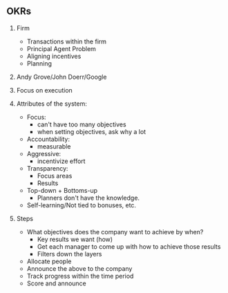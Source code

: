 ## OKRs

1. Firm
    * Transactions within the firm
    * Principal Agent Problem
    * Aligning incentives
    * Planning

2. Andy Grove/John Doerr/Google

3. Focus on execution

4. Attributes of the system:
    * Focus:
        - can't have too many objectives
        - when setting objectives, ask why a lot
    * Accountability:
        - measurable
    * Aggressive:
        - incentivize effort
    * Transparency:
        - Focus areas
        - Results
    * Top-down + Bottoms-up
        - Planners don't have the knowledge.
    * Self-learning/Not tied to bonuses, etc.

5. Steps
    * What objectives does the company want to achieve by when? 
        * Key results we want (how)
        * Get each manager to come up with how to achieve those results
        * Filters down the layers
    * Allocate people 
    * Announce the above to the company
    * Track progress within the time period
    * Score and announce

